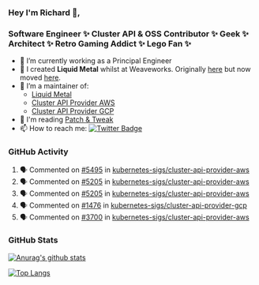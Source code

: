 ### Hey I'm Richard 👋, 

<h3 align="left">Software Engineer ✨ Cluster API & OSS Contributor ✨ Geek ✨ Architect ✨ Retro Gaming Addict ✨ Lego Fan ✨</h3>

- 🔭 I’m currently working as a Principal Engineer
- 📯 I created **Liquid Metal** whilst at Weaveworks. Originally [here](https://github.com/weaveworks-liquidmetal) but now moved [here](https://github.com/liquidmetal-dev).
- 👯 I’m a maintainer of:
  -  [Liquid Metal](https://github.com/liquidmetal-dev)
  -  [Cluster API Provider AWS](https://github.com/kubernetes-sigs/cluster-api-provider-aws)
  -  [Cluster API Provider GCP](https://github.com/kubernetes-sigs/cluster-api-provider-gcp)
- 💬 I'm reading [Patch & Tweak](https://bjooks.com/products/patch-tweak-exploring-modular-synthesis)
- 📫 How to reach me: [![Twitter Badge](https://img.shields.io/badge/-@fruit_case-00acee?style=flat&logo=Twitter&logoColor=white)](https://twitter.com/intent/follow?screen_name=fruit_case "Follow on Twitter")

### GitHub Activity 

<!--START_SECTION:activity-->
1. 🗣 Commented on [#5495](https://github.com/kubernetes-sigs/cluster-api-provider-aws/pull/5495#issuecomment-2904391280) in [kubernetes-sigs/cluster-api-provider-aws](https://github.com/kubernetes-sigs/cluster-api-provider-aws)
2. 🗣 Commented on [#5205](https://github.com/kubernetes-sigs/cluster-api-provider-aws/pull/5205#issuecomment-2901830737) in [kubernetes-sigs/cluster-api-provider-aws](https://github.com/kubernetes-sigs/cluster-api-provider-aws)
3. 🗣 Commented on [#5205](https://github.com/kubernetes-sigs/cluster-api-provider-aws/pull/5205#issuecomment-2901829619) in [kubernetes-sigs/cluster-api-provider-aws](https://github.com/kubernetes-sigs/cluster-api-provider-aws)
4. 🗣 Commented on [#1476](https://github.com/kubernetes-sigs/cluster-api-provider-gcp/pull/1476#issuecomment-2886979007) in [kubernetes-sigs/cluster-api-provider-gcp](https://github.com/kubernetes-sigs/cluster-api-provider-gcp)
5. 🗣 Commented on [#3700](https://github.com/kubernetes-sigs/cluster-api-provider-aws/issues/3700#issuecomment-2886972413) in [kubernetes-sigs/cluster-api-provider-aws](https://github.com/kubernetes-sigs/cluster-api-provider-aws)
<!--END_SECTION:activity-->

### GitHub Stats

[![Anurag's github stats](https://github-readme-stats.vercel.app/api?username=richardcase&count_private=true&show_icons=true)](https://github.com/anuraghazra/github-readme-stats)

[![Top Langs](https://github-readme-stats.vercel.app/api/top-langs/?username=richardcase&hide=html&layout=compact)](https://github.com/anuraghazra/github-readme-stats)
